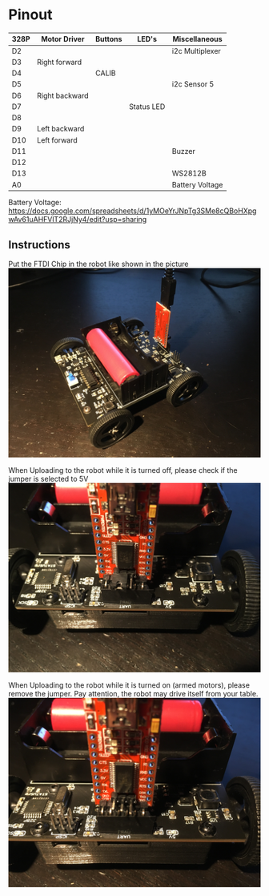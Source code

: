 # Pinout
| 328P | Motor Driver   | Buttons  | LED's       |  Miscellaneous  |
|------|----------------|----------|-------------|-----------------|
| D2   |                |          |             | i2c Multiplexer |
| D3   | Right forward  |          |             |                 |
| D4   |                |  CALIB   |             |                 |
| D5   |                |          |             |   i2c Sensor 5  |
| D6   | Right backward |          |             |                 |
| D7   |                |          | Status LED  |                 |
| D8   |                |          |             |                 |
| D9   | Left backward  |          |             |                 |
| D10  | Left forward   |          |             |                 |
| D11  |                |          |             |     Buzzer      |
| D12  |                |          |             |                 |
| D13  |                |          |             |     WS2812B     |
| A0   |                |          |             | Battery Voltage |

Battery Voltage: https://docs.google.com/spreadsheets/d/1yMOeYrJNpTg3SMe8cQBoHXpgwAv61uAHFVlT2RJjNy4/edit?usp=sharing

## Instructions
Put the FTDI Chip in the robot like shown in the picture
![FTDI Orientation](https://raw.githubusercontent.com/Henning-Klatt/Robot_v4/master/images/FTDI_Orientation.JPG)

When Uploading to the robot while it is turned off, please check if the jumper is selected to 5V
![FTDI Orientation](https://raw.githubusercontent.com/Henning-Klatt/Robot_v4/master/images/Uploading_Robot_Off.JPG)

When Uploading to the robot while it is turned on (armed motors), please remove the jumper. Pay attention, the robot may drive itself from your table.
![FTDI Orientation](https://raw.githubusercontent.com/Henning-Klatt/Robot_v4/master/images/Upload_Robot_On.JPG)
